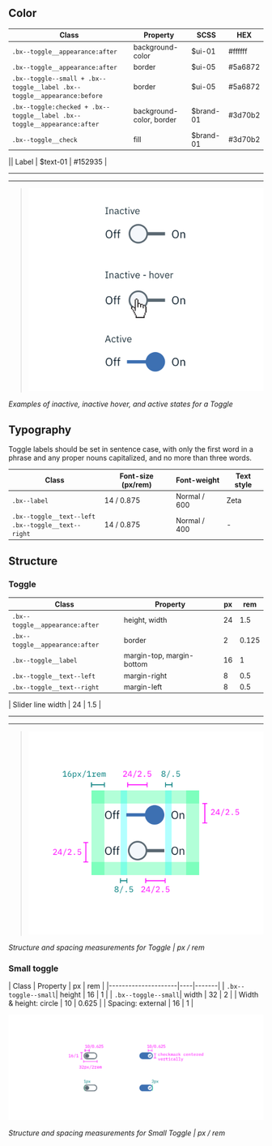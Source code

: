 ## Color

| Class                                                                  | Property                 | SCSS     | HEX      |
|------------------------------------------------------------------------|--------------------------|----------|----------|
|`.bx--toggle__appearance:after`                                         | background-color         | $ui-01   | #ffffff  |
|`.bx--toggle__appearance:after`                                         | border                   | $ui-05   | #5a6872  |
|`.bx--toggle--small + .bx--toggle__label .bx--toggle__appearance:before`| border                   | $ui-05   | #5a6872  |
|`.bx--toggle:checked + .bx--toggle__label .bx--toggle__appearance:after`| background-color, border | $brand-01| #3d70b2  |
|`.bx--toggle__check`                                                    | fill                     | $brand-01 | #3d70b2 |

|| Label                   | $text-01 | #152935  |

---
***
> ![Inactive, inactive hover, and active states for a Toggle](images/toggle-style-1.png)

_Examples of inactive, inactive hover, and active states for a Toggle_

## Typography

Toggle labels should be set in sentence case, with only the first word in a phrase and any proper nouns capitalized, and no more than three words.

| Class                                                      | Font-size (px/rem)| Font-weight  | Text style |
|------------------------------------------------------------|-------------------|--------------|------------|
| `.bx--label`                                               | 14 / 0.875        | Normal / 600 | Zeta       |
| `.bx--toggle__text--left` </br> `.bx--toggle__text--right` | 14 / 0.875        | Normal / 400 | -          |

## Structure

### Toggle

| Class                           | Property                  | px | rem   |
|---------------------------------|---------------------------|----|-------|
| `.bx--toggle__appearance:after` | height, width             | 24 | 1.5   |
| `.bx--toggle__appearance:after` | border                    | 2  | 0.125 |
| `.bx--toggle__label`            | margin-top, margin-bottom | 16 | 1     |
| `.bx--toggle__text--left`       | margin-right              | 8  | 0.5   |
| `.bx--toggle__text--right`      | margin-left               | 8  | 0.5   |


| Slider line width      | 24 | 1.5   |

---
***
> ![Structure and spacing measurements for toggle](images/toggle-style-2.png)

_Structure and spacing measurements for Toggle | px / rem_




### Small toggle
| Class               | Property          | px | rem   |
|---------------------|----|-------|
| `.bx--toggle--small`| height            | 16 | 1     |
| `.bx--toggle--small`| width            | 32 | 2     |
| Width & height: circle | 10 | 0.625 |
| Spacing: external | 16 | 1     |




![Structure and spacing measurements for small toggle](images/toggle-style-3.png)

_Structure and spacing measurements for Small Toggle | px / rem_
